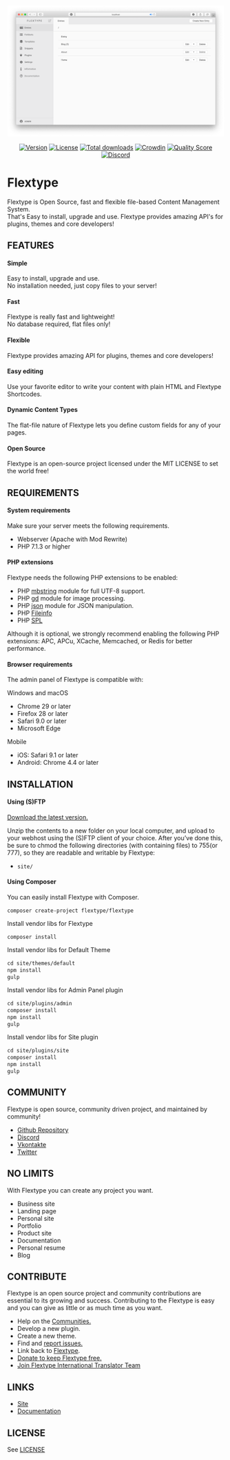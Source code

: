 
![preview](/site/plugins/admin/preview.png)

<p align="center">
<a href="https://github.com/flextype/flextype/releases"><img alt="Version" src="https://img.shields.io/github/release/flextype/flextype.svg?label=version"></a> <a href="https://github.com/flextype/flextype"><img src="https://img.shields.io/badge/license-MIT-blue.svg" alt="License"></a> <a href="https://github.com/flextype/flextype"><img src="https://img.shields.io/github/downloads/flextype/flextype/total.svg?colorB=blue" alt="Total downloads"></a> <a href="https://crowdin.com/project/flextype"><img src="https://d322cqt584bo4o.cloudfront.net/flextype/localized.svg" alt="Crowdin"></a> <a href="https://scrutinizer-ci.com/g/flextype/flextype?branch=master"><img src="https://img.shields.io/scrutinizer/g/flextype/flextype.svg?branch=master" alt="Quality Score"></a> <a href="https://discordapp.com/invite/CCKPKVG"><img src="https://img.shields.io/discord/423097982498635778.svg?logo=discord&colorB=728ADA&label=Discord%20Chat" alt="Discord"></a>

</p>

# Flextype

Flextype is Open Source, fast and flexible file-based Content Management System.  
That's Easy to install, upgrade and use. Flextype provides amazing API's for plugins, themes and core developers!

## FEATURES

#### Simple
Easy to install, upgrade and use.  
No installation needed, just copy files to your server!  

#### Fast
Flextype is really fast and lightweight!  
No database required, flat files only!  

#### Flexible
Flextype provides amazing API for plugins, themes and core developers!  

#### Easy editing
Use your favorite editor to write your content with plain HTML and Flextype Shortcodes.  

#### Dynamic Content Types
The flat-file nature of Flextype lets you define custom fields for any of your pages.  

#### Open Source
Flextype is an open-source project licensed under the MIT LICENSE to set the world free!  

## REQUIREMENTS

#### System requirements
Make sure your server meets the following requirements.

- Webserver (Apache with Mod Rewrite)
- PHP 7.1.3 or higher

#### PHP extensions
Flextype needs the following PHP extensions to be enabled:

- PHP [mbstring](http://php.net/manual/en/book.mbstring.php) module for full UTF-8 support.
- PHP [gd](http://php.net/manual/en/book.image.php) module for image processing.
- PHP [json](https://php.net/manual/en/book.json.php) module for JSON manipulation.
- PHP [Fileinfo](https://www.php.net/manual/en/book.fileinfo.php)
- PHP [SPL](https://www.php.net/manual/en/book.spl.php)

Although it is optional, we strongly recommend enabling the following PHP extensions:
APC, APCu, XCache, Memcached, or Redis for better performance.

#### Browser requirements
The admin panel of Flextype is compatible with:

Windows and macOS
- Chrome 29 or later
- Firefox 28 or later
- Safari 9.0 or later
- Microsoft Edge

Mobile
- iOS: Safari 9.1 or later
- Android: Chrome 4.4 or later

## INSTALLATION

#### Using (S)FTP

[Download the latest version.](http://flextype.org/en/downloads)  

Unzip the contents to a new folder on your local computer, and upload to your webhost using the (S)FTP client of your choice. After you’ve done this, be sure to chmod the following directories (with containing files) to 755(or 777), so they are readable and writable by Flextype:  
* `site/`

#### Using Composer

You can easily install Flextype with Composer.

```
composer create-project flextype/flextype
```

Install vendor libs for Flextype
```
composer install
```

Install vendor libs for Default Theme

```
cd site/themes/default
npm install
gulp
```

Install vendor libs for Admin Panel plugin

```
cd site/plugins/admin
composer install
npm install
gulp
```

Install vendor libs for Site plugin

```
cd site/plugins/site
composer install
npm install
gulp
```

## COMMUNITY
Flextype is open source, community driven project, and maintained by community!

* [Github Repository](https://github.com/flextype/flextype)
* [Discord](https://discord.gg/CCKPKVG)
* [Vkontakte](https://vk.com/flextype)
* [Twitter](https://twitter.com/getflextype)


## NO LIMITS
With Flextype you can create any project you want.

* Business site
* Landing page
* Personal site
* Portfolio
* Product site
* Documentation
* Personal resume
* Blog


## CONTRIBUTE
Flextype is an open source project and community contributions are essential to its growing and success. Contributing to the Flextype is easy and you can give as little or as much time as you want.

* Help on the [Communities.](http://flextype.org/en/documentation/guide/basics/getting-help)
* Develop a new plugin.
* Create a new theme.
* Find and [report issues.](https://github.com/flextype/flextype/issues)
* Link back to [Flextype](http://flextype.org).
* [Donate to keep Flextype free.](http://flextype.org/en/about/sponsors)
* [Join Flextype International Translator Team](https://crowdin.com/project/flextype/invite)


## LINKS
- [Site](http://flextype.org)
- [Documentation](http://flextype.org/en/documentation)


## LICENSE
See [LICENSE](https://github.com/flextype/flextype/blob/master/LICENSE.txt)
